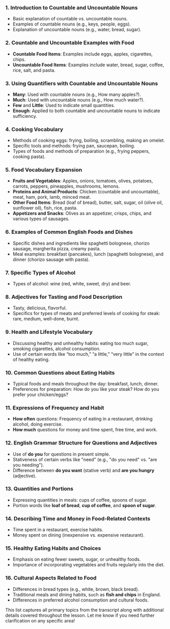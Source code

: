 ### 1. **Introduction to Countable and Uncountable Nouns**
   - Basic explanation of countable vs. uncountable nouns.
   - Examples of countable nouns (e.g., keys, people, eggs).
   - Explanation of uncountable nouns (e.g., water, bread, sugar).

### 2. **Countable and Uncountable Examples with Food**
   - **Countable Food Items**: Examples include eggs, apples, cigarettes, chips.
   - **Uncountable Food Items**: Examples include water, bread, sugar, coffee, rice, salt, and pasta.

### 3. **Using Quantifiers with Countable and Uncountable Nouns**
   - **Many**: Used with countable nouns (e.g., How many apples?).
   - **Much**: Used with uncountable nouns (e.g., How much water?).
   - **Few** and **Little**: Used to indicate small quantities.
   - **Enough**: Applied to both countable and uncountable nouns to indicate sufficiency.

### 4. **Cooking Vocabulary**
   - Methods of cooking eggs: frying, boiling, scrambling, making an omelet.
   - Specific tools and methods: frying pan, saucepan, boiling.
   - Types of foods and methods of preparation (e.g., frying peppers, cooking pasta).

### 5. **Food Vocabulary Expansion**
   - **Fruits and Vegetables**: Apples, onions, tomatoes, olives, potatoes, carrots, peppers, pineapples, mushrooms, lemons.
   - **Proteins and Animal Products**: Chicken (countable and uncountable), meat, ham, pork, lamb, minced meat.
   - **Other Food Items**: Bread (loaf of bread), butter, salt, sugar, oil (olive oil, sunflower oil), fish, rice, pasta.
   - **Appetizers and Snacks**: Olives as an appetizer, crisps, chips, and various types of sausages.

### 6. **Examples of Common English Foods and Dishes**
   - Specific dishes and ingredients like spaghetti bolognese, chorizo sausage, margherita pizza, creamy pasta.
   - Meal examples: breakfast (pancakes), lunch (spaghetti bolognese), and dinner (chorizo sausage with pasta).

### 7. **Specific Types of Alcohol**
   - Types of alcohol: wine (red, white, sweet, dry) and beer.

### 8. **Adjectives for Tasting and Food Description**
   - Tasty, delicious, flavorful.
   - Specifics for types of meats and preferred levels of cooking for steak: rare, medium, well-done, burnt.

### 9. **Health and Lifestyle Vocabulary**
   - Discussing healthy and unhealthy habits: eating too much sugar, smoking cigarettes, alcohol consumption.
   - Use of certain words like “too much,” “a little,” “very little” in the context of healthy eating.

### 10. **Common Questions about Eating Habits**
   - Typical foods and meals throughout the day: breakfast, lunch, dinner.
   - Preferences for preparation: How do you like your steak? How do you prefer your chicken/eggs?

### 11. **Expressions of Frequency and Habit**
   - **How often** questions: Frequency of eating in a restaurant, drinking alcohol, doing exercise.
   - **How much** questions for money and time spent, free time, and work.

### 12. **English Grammar Structure for Questions and Adjectives**
   - Use of **do you** for questions in present simple.
   - Stativeness of certain verbs like "need" (e.g., "do you need" vs. "are you needing").
   - Difference between **do you want** (stative verb) and **are you hungry** (adjective).

### 13. **Quantities and Portions**
   - Expressing quantities in meals: cups of coffee, spoons of sugar.
   - Portion words like **loaf of bread**, **cup of coffee**, and **spoon of sugar**.

### 14. **Describing Time and Money in Food-Related Contexts**
   - Time spent in a restaurant, exercise habits.
   - Money spent on dining (inexpensive vs. expensive restaurant).

### 15. **Healthy Eating Habits and Choices**
   - Emphasis on eating fewer sweets, sugar, or unhealthy foods.
   - Importance of incorporating vegetables and fruits regularly into the diet.

### 16. **Cultural Aspects Related to Food**
   - Differences in bread types (e.g., white, brown, black bread).
   - Traditional meals and dining habits, such as **fish and chips** in England.
   - Differences in preferred alcohol consumption and cultural foods.

This list captures all primary topics from the transcript along with additional details covered throughout the lesson. Let me know if you need further clarification on any specific area!